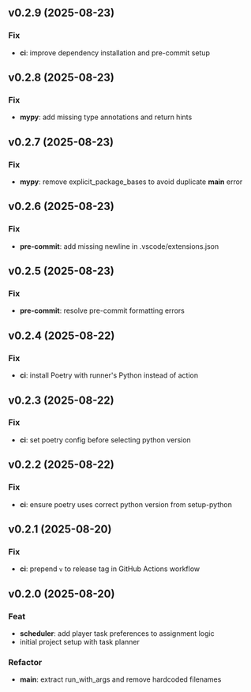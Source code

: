 ## v0.2.9 (2025-08-23)

### Fix

- **ci**: improve dependency installation and pre-commit setup

## v0.2.8 (2025-08-23)

### Fix

- **mypy**: add missing type annotations and return hints

## v0.2.7 (2025-08-23)

### Fix

- **mypy**: remove explicit_package_bases to avoid duplicate __main__ error

## v0.2.6 (2025-08-23)

### Fix

- **pre-commit**: add missing newline in .vscode/extensions.json

## v0.2.5 (2025-08-23)

### Fix

- **pre-commit**: resolve pre-commit formatting errors

## v0.2.4 (2025-08-22)

### Fix

- **ci**: install Poetry with runner's Python instead of action

## v0.2.3 (2025-08-22)

### Fix

- **ci**: set poetry config before selecting python version

## v0.2.2 (2025-08-22)

### Fix

- **ci**: ensure poetry uses correct python version from setup-python

## v0.2.1 (2025-08-20)

### Fix

- **ci**: prepend `v` to release tag in GitHub Actions workflow

## v0.2.0 (2025-08-20)

### Feat

- **scheduler**: add player task preferences to assignment logic
- initial project setup with task planner

### Refactor

- **main**: extract run_with_args and remove hardcoded filenames
